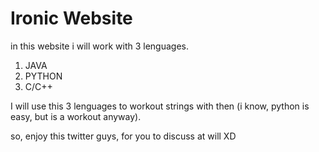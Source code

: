 # Ironic Website

in this website i will work with 3 lenguages. 
 <ol>
  <li>JAVA</li>
  <li>PYTHON</li>
  <li>C/C++</li>
 </ol>
 
I will use this 3 lenguages to workout strings with then (i know, python is easy, but is a workout anyway).

so, enjoy this twitter guys, for you to discuss at will XD
